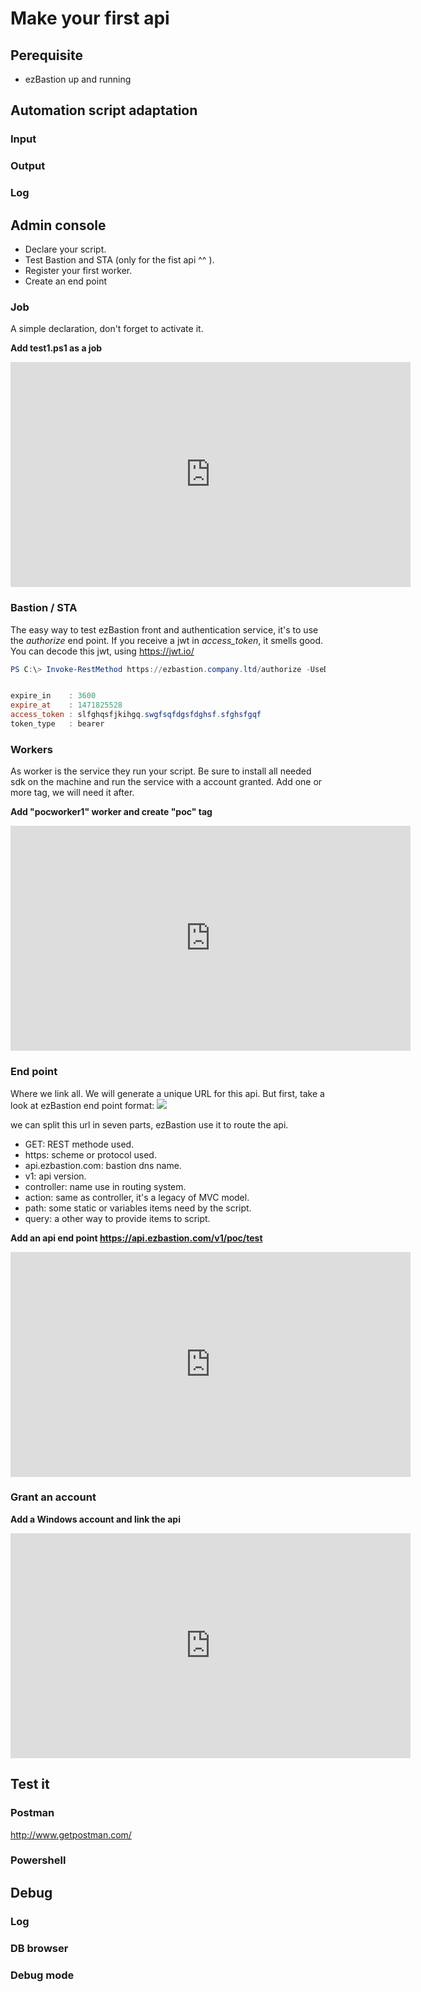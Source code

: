 # Make your first api

## Perequisite

- ezBastion up and running



## Automation script adaptation

### Input

### Output

### Log

## Admin console

- Declare your script.
- Test Bastion and STA (only for the fist api ^^ ).
- Register your first worker.
- Create an end point

### Job

A simple declaration, don't forget to activate it.

**Add test1.ps1 as a job**
<iframe width="640" height="360" src="https://www.youtube.com/embed/SqhZ5o1MK1o?rel=0&amp;controls=0&amp;showinfo=0" frameborder="0" allow="accelerometer; autoplay; encrypted-media; gyroscope; picture-in-picture" allowfullscreen></iframe>


### Bastion / STA
The easy way to test ezBastion front and authentication service, it's to use the *authorize* end point. If you receive a jwt in *access_token*, it smells good. You can decode this jwt, using https://jwt.io/ 
```powershell
PS C:\> Invoke-RestMethod https://ezbastion.company.ltd/authorize -UseDefaultCredentials


expire_in    : 3600
expire_at    : 1471825528
access_token : slfghqsfjkihgq.swgfsqfdgsfdghsf.sfghsfgqf
token_type   : bearer

```
### Workers

As worker is the service they run your script. Be sure to install all needed sdk on the machine and run the service with a account granted. Add one or more tag, we will need it after.

**Add "pocworker1" worker and create "poc" tag**
<iframe width="640" height="360" src="https://www.youtube.com/embed/EBb47HLt98I?rel=0&amp;controls=0&amp;showinfo=0" frameborder="0" allow="accelerometer; autoplay; encrypted-media; gyroscope; picture-in-picture" allowfullscreen></iframe>

### End point

Where we link all. We will generate a unique URL for this api. But first, take a look at ezBastion end point format:
![ ](https://github.com/ezBastion/doc/raw/master/image/api-url.jpg)

we can split this url in seven parts, ezBastion use it to route the api.

- GET: REST methode used.
- https: scheme or protocol used.
- api.ezbastion.com: bastion dns name.
- v1: api version.
- controller: name use in routing system.
- action: same as controller, it's a legacy of MVC model.
- path: some static or variables items need by the script.
- query: a other way to provide items to script.

**Add an api end point https://api.ezbastion.com/v1/poc/test**
<iframe width="640" height="360" src="https://www.youtube.com/embed/iPObw6jC9xo?rel=0&amp;controls=0&amp;showinfo=0" frameborder="0" allow="accelerometer; autoplay; encrypted-media; gyroscope; picture-in-picture" allowfullscreen></iframe>

### Grant an account

**Add a Windows account and link the api**
<iframe width="640" height="360" src="https://www.youtube.com/embed/YkhsE4Gv_ks?rel=0&amp;controls=0&amp;showinfo=0" frameborder="0" allow="accelerometer; autoplay; encrypted-media; gyroscope; picture-in-picture" allowfullscreen></iframe>


## Test it

### Postman

http://www.getpostman.com/

### Powershell


## Debug

### Log

### DB browser

### Debug mode

